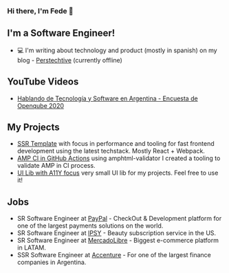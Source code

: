 ### Hi there, I'm Fede 👋

## I'm a Software Engineer!

- :computer: I'm writing about technology and product (mostly in spanish) on my blog - [Perstechtive](http://www.perstechtive.com/) (currently offline)

## YouTube Videos
- [Hablando de Tecnología y Software en Argentina - Encuesta de Openqube 2020](https://www.youtube.com/watch?v=yZiP0K9x6zM)

## My Projects
- [SSR Template](https://github.com/FedeAPerez/ssr-template) with focus in performance and tooling for fast frontend development using the latest techstack. Mostly React + Webpack.
- [AMP CI in GitHub Actions](https://github.com/FedeAPerez/amp-ci) using amphtml-validator I created a tooling to validate AMP in CI process.
- [UI Lib with A11Y focus](https://github.com/FedeAPerez/ay-ui#readme) very small UI lib for my projects. Feel free to use it!

## Jobs
- SR Software Engineer at [PayPal](https://www.paypal.com/) - CheckOut & Development platform for one of the largest payments solutions on the world.
- SR Software Engineer at [IPSY](https://www.ipsy.com/) - Beauty subscription service in the US.
- SR Software Engineer at [MercadoLibre](https://www.mercadolibre.com.ar/) - Biggest e-commerce platform in LATAM.
- SSR Software Engineer at [Accenture](https://www.accenture.com/ar-es) - For one of the largest finance companies in Argentina.
